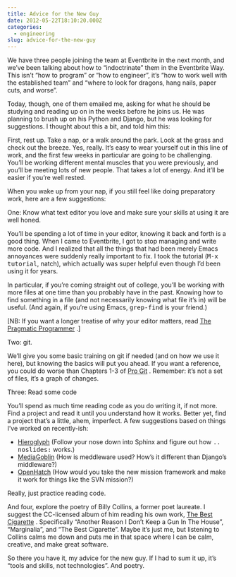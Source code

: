 ```yaml
---
title: Advice for the New Guy
date: 2012-05-22T18:10:20.000Z
categories:
  - engineering
slug: advice-for-the-new-guy
---
```

We have three people joining the team at Eventbrite in the next month, and we’ve been talking about how to “indoctrinate” them in the Eventbrite Way. This isn’t “how to program” or “how to engineer”, it’s “how to work well with the established team” and “where to look for dragons, hang nails, paper cuts, and worse”.

Today, though, one of them emailed me, asking for what he should be studying and reading up on in the weeks before he joins us. He was planning to brush up on his Python and Django, but he was looking for suggestions. I thought about this a bit, and told him this:

First, rest up. Take a nap, or a walk around the park. Look at the grass and check out the breeze. Yes, really. It’s easy to wear yourself out in this line of work, and the first few weeks in particular are going to be challenging. You’ll be working different mental muscles that you were previously, and you’ll be meeting lots of new people. That takes a lot of energy. And it’ll be easier if you’re well rested.

When you wake up from your nap, if you still feel like doing preparatory work, here are a few suggestions:

One: Know what text editor you love and make sure your skills at using it are well honed.

You’ll be spending a lot of time in your editor, knowing it back and forth is a good thing. When I came to Eventbrite, I got to stop managing and write more code. And I realized that all the things that had been merely Emacs annoyances were suddenly really important to fix. I took the tutorial (<tt class="docutils literal"><span class="pre">M-x</span> tutorial</tt>, natch), which actually was super helpful even though I’d been using it for years.

In particular, if you’re coming straight out of college, you’ll be working with more files at one time than you probably have in the past. Knowing how to find something in a file (and not necessarily knowing what file it’s in) will be useful. (And again, if you’re using Emacs, <tt class="docutils literal"><span class="pre">grep-find</span></tt> is your friend.)

[<span class="caps">NB</span>: If you want a longer treatise of why your editor matters, read [The Pragmatic Programmer][1] .]

Two: git.

We’ll give you some basic training on git if needed (and on how we use it here), but knowing the basics will put you ahead. If you want a reference, you could do worse than Chapters 1-3 of [Pro Git][2] . Remember: it’s not a set of files, it’s a graph of changes.

Three: Read some code

You’ll spend as much time reading code as you do writing it, if not more. Find a project and read it until you understand how it works. Better yet, find a project that’s a little, ahem, imperfect. A few suggestions based on things I’ve worked on recently-ish:

<ul class="simple">
  <li>
    <a class="reference external" href="https://github.com/nyergler/hieroglyph">Hieroglyph</a> (Follow your nose down into Sphinx and figure out how <tt class="docutils literal">.. noslides:</tt> works.)
  </li>
  <li>
    <a class="reference external" href="http://mediagoblin.org/">MediaGoblin</a> (How is meddleware used? How’s it different than Django’s middleware?)
  </li>
  <li>
    <a class="reference external" href="http://openhatch.org">OpenHatch</a> (How would you take the new mission framework and make it work for things like the <span class="caps">SVN</span> mission?)
  </li>
</ul>

Really, just practice reading code.

And four, explore the poetry of Billy Collins, a former poet laureate. I suggest the <span class="caps">CC</span>-licensed album of him reading his own work, [The Best Cigarette][3] . Specifically “Another Reason I Don’t Keep a Gun In The House”, “Marginalia”, and “The Best Cigarette”. Maybe it’s just me, but listening to Collins calms me down and puts me in that space where I can be calm, creative, and make great software.

So there you have it, my advice for the new guy. If I had to sum it up, it’s “tools and skills, not technologies”. And poetry.



 [1]: https://en.wikipedia.org/wiki/The_Pragmatic_Programmer
 [2]: http://git-scm.com/book
 [3]: http://archive.org/details/BillyCollinsTheBestCigarette
